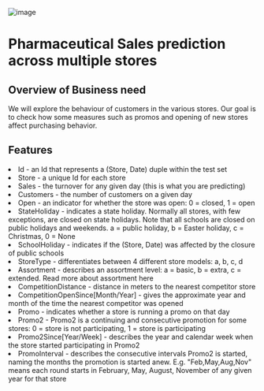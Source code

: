 ![image](https://user-images.githubusercontent.com/55177259/170966771-bd04d472-4330-462d-843a-e139dae53241.png)


# Pharmaceutical Sales prediction across multiple stores
## Overview of Business need

 <p>We will explore the behaviour of customers in the various stores. Our goal is to check how some measures such as promos and opening of new stores affect purchasing       behavior.</p>
<h2> Features</h2>
<li>Id - an Id that represents a (Store, Date) duple within the test set</li>
<li>Store - a unique Id for each store
<li>Sales - the turnover for any given day (this is what you are predicting)
<li>Customers - the number of customers on a given day
<li>Open - an indicator for whether the store was open: 0 = closed, 1 = open
<li>StateHoliday - indicates a state holiday. Normally all stores, with few exceptions, are closed on state holidays. Note that all schools are closed on public holidays and weekends. a = public holiday, b = Easter holiday, c = Christmas, 0 = None
<li>SchoolHoliday - indicates if the (Store, Date) was affected by the closure of public schools
<li>StoreType - differentiates between 4 different store models: a, b, c, d
<li>Assortment - describes an assortment level: a = basic, b = extra, c = extended. Read more about assortment here
<li>CompetitionDistance - distance in meters to the nearest competitor store
<li>CompetitionOpenSince[Month/Year] - gives the approximate year and month of the time the nearest competitor was opened
<li>Promo - indicates whether a store is running a promo on that day
<li>Promo2 - Promo2 is a continuing and consecutive promotion for some stores: 0 = store is not participating, 1 = store is participating
<li>Promo2Since[Year/Week] - describes the year and calendar week when the store started participating in Promo2
<li>PromoInterval - describes the consecutive intervals Promo2 is started, naming the months the promotion is started anew. E.g. "Feb,May,Aug,Nov" means each round starts in February, May, August, November of any given year for that store
